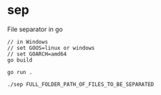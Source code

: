 # sep

File separator in go
```
// in Windows
// set GOOS=linux or windows
// set GOARCH=amd64 
go build
```
```
go run .
```

```
./sep FULL_FOLDER_PATH_OF_FILES_TO_BE_SEPARATED
```
